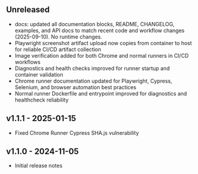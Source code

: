 ## Unreleased
- docs: updated all documentation blocks, README, CHANGELOG, examples, and API docs to match recent code and workflow changes (2025-09-10). No runtime changes.
- Playwright screenshot artifact upload now copies from container to host for reliable CI/CD artifact collection
- Image verification added for both Chrome and normal runners in CI/CD workflows
- Diagnostics and health checks improved for runner startup and container validation
- Chrome runner documentation updated for Playwright, Cypress, Selenium, and browser automation best practices
- Normal runner Dockerfile and entrypoint improved for diagnostics and healthcheck reliability

## v1.1.1 - 2025-01-15

- Fixed Chrome Runner Cypress SHA.js vulnerability

## v1.1.0 - 2024-11-05

- Initial release notes
